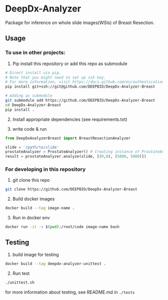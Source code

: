 # DeepDx-Analyzer
Package for inference on whole slide images(WSIs) of Breast Resection.

## Usage

### **To use in other projects:** 
1. Pip install this repository or add this repo as submodule
```bash
# Direct install via pip. 
# Note that you might need to set up ssh key. 
# For more information, visit https://docs.github.com/en/authentication/connecting-to-github-with-ssh/about-ssh
pip install git+ssh://git@github.com/DEEPBIO/DeepDx-Analyzer-Breast

# Adding as submodule
git submodule add https://github.com/DEEPBIO/DeepDx-Analyzer-Breast
cd DeepDx-Analyzer-Breast
pip install .
```

2. Install appropriate dependencies (see requirements.txt)

3. write code & run
```python
from DeepDxAnalyzerBreast import BreastResectionAnalyzer

slide = '/path/to/slide'
prostateAnalyzer = ProstateAnalyzer() # Creating instance of ProstateAnalyzer loads model to GPU
result = prostateAnalyzer.analyze(slide, [(0,0), (5000, 5000)])
```

### **For developing in this repository**
1. git clone this repo
```bash
git clone https://github.com/DEEPBIO/DeepDx-Analyzer-Breast
```
2. Build docker images
```bash
docker build --tag image-name .
```

3. Run in docker env
```bash
docker run -it -v $(pwd):/root/code image-name bash
```

## Testing
1. build image for testing
```bash
docker build --tag deepdx-analyzer-unittest .
```

2. Run test
```bash
./unittest.sh
```
for more information about testing, see README.md in `./tests`
